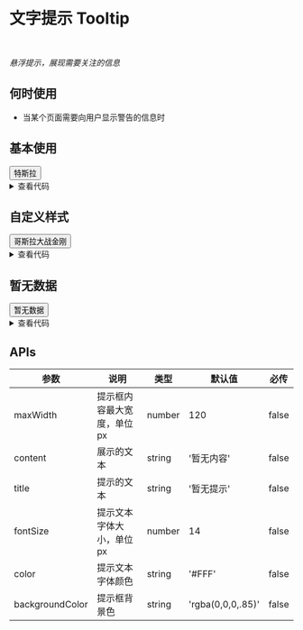 # 文字提示 Tooltip

<br/>

*悬浮提示，展现需要关注的信息*

## 何时使用

- 当某个页面需要向用户显示警告的信息时

## 基本使用

<Tooltip :maxWidth="240">
  <template #title>特斯拉(Tesla)是美国一家电动汽车及能源公司，总部位于帕洛阿托(Palo Alto)，市值达2100亿美元，产销电动汽车、太阳能板、及储能设备</template>
  <Button type="primary">特斯拉</Button>
</Tooltip>

<details>
<summary>查看代码</summary>

```vue
<template>
  <Tooltip :maxWidth="240">
    <template #title>特斯拉(Tesla)是美国一家电动汽车及能源公司，总部位于帕洛阿托(Palo Alto)，市值达2100亿美元，产销电动汽车、太阳能板、及储能设备</template>
    <Button type="primary">特斯拉</Button>
  </Tooltip>
</template>
```

</details>

## 自定义样式

<Tooltip :maxWidth="300" :fontSize="16" color="rgba(0, 0, 0, 0.85)" backgroundColor="#FFF">
  <template #title>《哥斯拉大战金刚》是由美国传奇影业公司出品，亚当·温佳德执导，亚历山大·斯卡斯加德、米莉·博比·布朗、丽贝卡·豪尔、凯莉·霍特尔、布莱恩·泰里·亨利、小栗旬联合主演的动作科幻片，于2021于3月26日在中国内地上映</template>
  <Button type="primary">哥斯拉大战金刚</Button>
</Tooltip>

<details>
<summary>查看代码</summary>

```vue
<template>
  <Tooltip :maxWidth="300" :fontSize="16" color="rgba(0, 0, 0, 0.85)" backgroundColor="#FFF">
    <template #title>《哥斯拉大战金刚》是由美国传奇影业公司出品，亚当·温佳德执导，亚历山大·斯卡斯加德、米莉·博比·布朗、丽贝卡·豪尔、凯莉·霍特尔、布莱恩·泰里·亨利、小栗旬联合主演的动作科幻片，于2021于3月26日在中国内地上映</template>
    <Button type="primary">哥斯拉大战金刚</Button>
  </Tooltip>
</template>
```

</details>

## 暂无数据

<Tooltip>
  <Button type="primary">暂无数据</Button>
</Tooltip>

<details>
<summary>查看代码</summary>

```vue
<template>
  <Tooltip>
    <Button type="primary">暂无数据</Button>
  </Tooltip>
</template>
```

</details>

## APIs

参数 | 说明 | 类型 | 默认值 | 必传
-- | -- | -- | -- | --
maxWidth | 提示框内容最大宽度，单位px | number | 120 | false
content | 展示的文本 | string | '暂无内容' | false
title | 提示的文本 | string | '暂无提示' | false
fontSize | 提示文本字体大小，单位px | number | 14 | false
color | 提示文本字体颜色 | string | '#FFF' | false
backgroundColor | 提示框背景色 | string | 'rgba(0,0,0,.85)' | false
